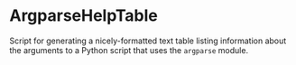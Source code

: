 ArgparseHelpTable
=================

Script for generating a nicely-formatted text table listing information about the arguments to a
Python script that uses the `argparse` module.
